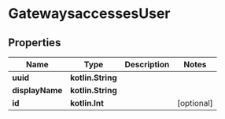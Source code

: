 
# GatewaysaccessesUser

## Properties
Name | Type | Description | Notes
------------ | ------------- | ------------- | -------------
**uuid** | **kotlin.String** |  | 
**displayName** | **kotlin.String** |  | 
**id** | **kotlin.Int** |  |  [optional]



